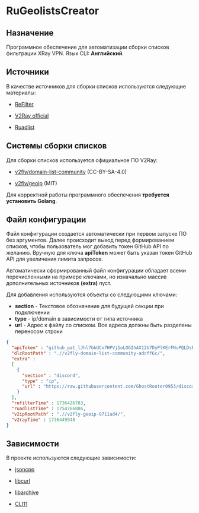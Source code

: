 # RuGeolistsCreator

## Назначение

Программное обеспечение для автоматизации сборки списков фильтрации XRay VPN. Язык CLI: **Английский**.

## Источники

В качестве источников для сборки списков используются следующие материалы:

* [ReFilter](https://github.com/1andrevich/Re-filter-lists)

* [V2Ray official](https://github.com/Loyalsoldier/v2ray-rules-dat)

* [Ruadlist](https://github.com/easylist/ruadlist)

## Системы сборки списков

Для сборки списков используется официальное ПО V2Ray:

* [v2fly/domain-list-community](https://github.com/v2fly/domain-list-community) (CC-BY-SA-4.0)

* [v2fly/geoip](https://github.com/v2fly/geoip) (MIT)

Для корректной работы программного обеспечения **требуется установить Golang**.

## Файл конфигурации

Файл конфигурации создается автоматически при первом запуске ПО без аргументов. Далее происходит выход перед формированием списков, чтобы пользователь мог добавить токен GitHub API по желанию. Вручную для ключа **apiToken** может быть указан токен GitHub API для увеличения лимита запросов.

Автоматически сформированный файл конфигурации обладает всеми перечисленными на примере ключами, но изначально массив дополнительных источников **(extra)** пуст. 

Для добавления используются объекты со следующими ключами:
* **section** - Текстовое обозначение для будущей секции при подключении
* **type** - ip/domain в зависимости от типа источника
* **url** - Адрес к файлу со списком. Все адреса должны быть разделены переносом строки

```json
{
  "apiToken" : "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",
  "dlcRootPath" : ".//v2fly-domain-list-community-adcff6c/",
  "extra" : 
  [
    {
      "section" : "discord",
      "type" : "ip",
      "url" : "https://raw.githubusercontent.com/GhostRooter0953/discord-voice-ips/refs/heads/master/voice_domains/discord-voice-ip-list"
    }
  ],
  "refilterTime" : 1736426783,
  "ruadlistTime" : 1754766886,
  "v2ipRootPath" : ".//v2fly-geoip-9711ad4/",
  "v2rayTime" : 1736449948
}
```

## Зависимости

В проекте используются следующие зависимости:

* [jsoncpp](https://github.com/open-source-parsers/jsoncpp)

* [libcurl](https://curl.se/libcurl/)

* [libarchive](https://libarchive.org/)

* [CLI11](https://github.com/CLIUtils/CLI11)
